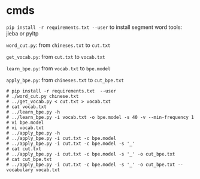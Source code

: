 # cmds

`pip install -r requirements.txt --user` to install segment word tools: jieba or pyltp

`word_cut.py`: from `chineses.txt` to `cut.txt`

`get_vocab.py`: from `cut.txt` to `vocab.txt` 

`learn_bpe.py`: from `vocab.txt` to `bpe.model`

`apply_bpe.py`: from `chineses.txt` to `cut_bpe.txt`


```
# pip install -r requirements.txt  --user
# ./word_cut.py chinese.txt 
# ../get_vocab.py < cut.txt > vocab.txt
# cat vocab.txt 
# ../learn_bpe.py -h
# ../learn_bpe.py -i vocab.txt -o bpe.model -s 40 -v --min-frequency 1
# vi bpe.model 
# vi vocab.txt  
# ../apply_bpe.py -h
# ../apply_bpe.py -i cut.txt -c bpe.model 
# ../apply_bpe.py -i cut.txt -c bpe.model -s '_'
# cat cut.txt 
# ../apply_bpe.py -i cut.txt -c bpe.model -s '_' -o cut_bpe.txt
# cat cut_bpe.txt 
# ../apply_bpe.py -i cut.txt -c bpe.model -s '_' -o cut_bpe.txt --vocabulary vocab.txt 

```
